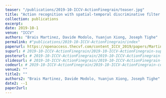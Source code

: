 ```yaml
---
teaser: "/publications/2019-10-ICCV-ActionFinegrain/teaser.jpg"
title: "Action recognition with spatial-temporal discriminative filter banks"
collection: publications
excerpt: 
date: 2019-10-1
venue: "ICCV"
authors: "Brais Martinez, Davide Modolo, Yuanjun Xiong, Joseph Tighe"
permalink: #"publications/2019-10-ICCV-ActionFinegrain/index"
paperurl: https://openaccess.thecvf.com/content_ICCV_2019/papers/Martinez_Action_Recognition_With_Spatial-Temporal_Discriminative_Filter_Banks_ICCV_2019_paper.pdf
supurl: # 2019-10-ICCV-ActionFinegrain/2019-10-ICCV-ActionFinegrain-sup.pdf
posterurl: # 2019-10-ICCV-ActionFinegrain/2019-10-ICCV-ActionFinegrain-poster.pdf
slidesurl: # 2019-10-ICCV-ActionFinegrain/2019-10-ICCV-ActionFinegrain-slides.pdf
codeurl: # 2019-10-ICCV-ActionFinegrain/2019-10-ICCV-ActionFinegrain-code.zip
venue2: ""
title2: ""
authors2: "Brais Martinez, Davide Modolo, Yuanjun Xiong, Joseph Tighe"
date2: --1
paper2url: 
---
```



